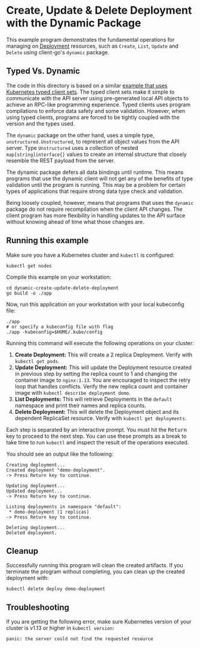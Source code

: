 # Create, Update & Delete Deployment with the Dynamic Package

This example program demonstrates the fundamental operations for managing on
[Deployment][1] resources, such as `Create`, `List`, `Update` and `Delete` using client-go's `dynamic` package.

## Typed Vs. Dynamic
The code in this directory is based on a similar [example that uses Kubernetes typed client sets][2]. The typed client sets make it simple to communicate with the API server using pre-generated local API objects to achieve an RPC-like programming experience.  Typed clients uses program compilations to enforce data safety and some validation.  However, when using typed clients, programs are forced to be tightly coupled with the version and the types used.


The `dynamic` package on the other hand, uses a simple type, `unstructured.Unstructured`, to represent all object values from the API server. Type `Unstructured` uses a collection of nested `map[string]interface{}` values to create an internal structure that closely resemble the REST payload from the server.  

The dynamic package defers all data bindings until runtime.  This means programs that use the dynamic client will not get any of the benefits of type validation until the program is running.  This may be a problem for certain types of applications that require strong data type check and validation.

Being loosely coupled, however, means that programs that uses the `dynamic` package do not require recompilation when the client API changes.  The client program has more flexibility in handling updates to the API surface without knowing ahead of time what those changes are. 


## Running this example

Make sure you have a Kubernetes cluster and `kubectl` is configured:
```
kubectl get nodes
```

Compile this example on your workstation:

```
cd dynamic-create-update-delete-deployment
go build -o ./app
```

Now, run this application on your workstation with your local kubeconfig file:

```
./app
# or specify a kubeconfig file with flag
./app -kubeconfig=$HOME/.kube/config
```

Running this command will execute the following operations on your cluster:

1. **Create Deployment:** This will create a 2 replica Deployment. Verify with
   `kubectl get pods`.
2. **Update Deployment:** This will update the Deployment resource created in
   previous step by setting the replica count to 1 and changing the container
   image to `nginx:1.13`. You are encouraged to inspect the retry loop that
   handles conflicts. Verify the new replica count and container image with
   `kubectl describe deployment demo`.
3. **List Deployments:** This will retrieve Deployments in the `default`
   namespace and print their names and replica counts.
4. **Delete Deployment:** This will delete the Deployment object and its
   dependent ReplicaSet resource. Verify with `kubectl get deployments`.

Each step is separated by an interactive prompt. You must hit the
<kbd>Return</kbd> key to proceed to the next step. You can use these prompts as
a break to take time to run `kubectl` and inspect the result of the operations
executed.

You should see an output like the following:

```
Creating deployment...
Created deployment "demo-deployment".
-> Press Return key to continue.

Updating deployment...
Updated deployment...
-> Press Return key to continue.

Listing deployments in namespace "default":
 * demo-deployment (1 replicas)
-> Press Return key to continue.

Deleting deployment...
Deleted deployment.
```

## Cleanup

Successfully running this program will clean the created artifacts. If you
terminate the program without completing, you can clean up the created
deployment with:

    kubectl delete deploy demo-deployment

## Troubleshooting

If you are getting the following error, make sure Kubernetes version of your
cluster is v1.13 or higher in `kubectl version`:

    panic: the server could not find the requested resource

[1]: https://kubernetes.io/docs/user-guide/deployments/
[2]: ../create-update-delete-deployment
